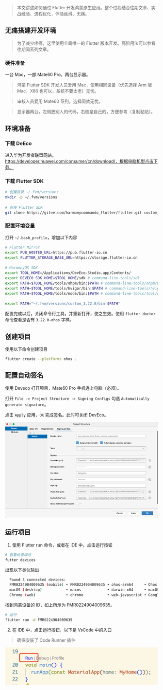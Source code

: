 > 本文讲述如何通过 Flutter 开发鸿蒙原生应用。整个过程结合往期文章、实战经验、流程优化，体验丝滑、无痛。

## 无痛搭建开发环境

> 为了减少疼痛，这里使用全局唯一的 Flutter 版本开发。高阶用法可以参看往期同系列文章。

### 硬件准备

一台 Mac，一部 Mate60 Pro，两台显示器。

> 鸿蒙 Flutter SDK 开发人员爱用 Mac，使用相同设备（优先选择 Arm 版 Mac，X86 也可以，系统不要太老）无忧。

> 审核人员爱用 Mate60 系列，选择同款无忧。

> 显示器两台，左侧放别人的代码，右侧是自己的，方便参考（复制粘贴）。

## 环境准备

### 下载 DeEco
进入华为开发者联盟网站，https://developer.huawei.com/consumer/cn/download/，根据电脑机型点击下载。

### 下载 Flutter SDK

```bash
# 创建目录 ~/.fvm/versions
mkdir -p ~/.fvm/versions

# 克隆 Flutter SDK
git clone https://gitee.com/harmonycommando_flutter/flutter.git custom_3.22.0
```
### 配置环境变量

打开 `~/.bash_profile`，增加以下内容

```bash
# Flutter Mirror
export PUB_HOSTED_URL=https://pub.flutter-io.cn
export FLUTTER_STORAGE_BASE_URL=https://storage.flutter-io.cn

# HarmonyOS SDK
export TOOL_HOME=/Applications/DevEco-Studio.app/Contents/
export DEVECO_SDK_HOME=$TOOL_HOME/sdk # command-line-tools/sdk
export PATH=$TOOL_HOME/tools/ohpm/bin:$PATH # command-line-tools/ohpm/bin
export PATH=$TOOL_HOME/tools/hvigor/bin:$PATH # command-line-tools/hvigor/bin
export PATH=$TOOL_HOME/tools/node/bin:$PATH # command-line-tools/tool/node/bin

export PATH="~/.fvm/versions/custom_3.22.0/bin:$PATH"
```

配置完成以后，关闭命令行工具，并重新打开，使之生效。使用 `flutter doctor` 命令查看是否有 `3.22.0-ohos` 字样。

## 创建项目

使用以下命令创建项目

```bash
flutter create --platforms ohos .
```

## 配置自动签名

使用 Deveco 打开项目，Mate60 Pro 手机连上电脑（必须）。

打开 `File -> Project Structure -> Signing Configs` 勾选 `Automatically generate signature`。

点击 `Apply` 应用，`OK` 完成签名。此时可关闭 DevEco。

![alt text](image-17.png)

## 运行项目

1. 使用 Flutter run 命令，或者在 IDE 中，点击运行按钮

```bash
# 查看设备编号
futter devices
```

出现以下类似输出

```bash
  Found 3 connected devices:
  FMR0224904009635 (mobile) • FMR0224904009635 • ohos-arm64     • Ohos OpenHarmony-5.0.1.115 (API 13)
  macOS (desktop)           • macos            • darwin-x64     • macOS 14.6.1 23G93 darwin-x64
  Chrome (web)              • chrome           • web-javascript • Google Chrome 131.0.6778.108
```

找到鸿蒙设备的 ID，如上所示为 FMR0224904009635。

```bash
# 运行
flutter run -d FMR0224904009635
```

2. 在 IDE 中，点击运行按钮，以下是 VsCode 中的入口

> 确保安装了 Code Runner 插件

![alt text](image-18.png)

